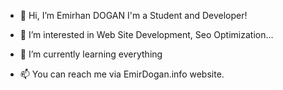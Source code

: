 - 👋 Hi, I’m Emirhan DOGAN 
     I'm a Student and Developer!
    
- 👀 I’m interested in Web Site Development, Seo Optimization...
- 🌱 I’m currently learning everything 
- 📫 You can reach me via EmirDogan.info website.

<!---
EmirhanDgn/EmirhanDgn is a ✨ special ✨ repository because its `README.md` (this file) appears on your GitHub profile.
You can click the Preview link to take a look at your changes.
--->
